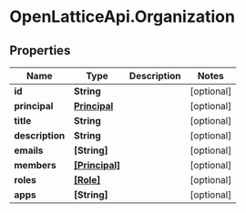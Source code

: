 # OpenLatticeApi.Organization

## Properties
Name | Type | Description | Notes
------------ | ------------- | ------------- | -------------
**id** | **String** |  | [optional] 
**principal** | [**Principal**](Principal.md) |  | [optional] 
**title** | **String** |  | [optional] 
**description** | **String** |  | [optional] 
**emails** | **[String]** |  | [optional] 
**members** | [**[Principal]**](Principal.md) |  | [optional] 
**roles** | [**[Role]**](Role.md) |  | [optional] 
**apps** | **[String]** |  | [optional] 


